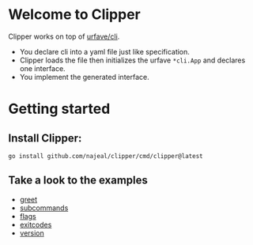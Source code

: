 # Welcome to Clipper

Clipper works on top of [urfave/cli](https://github.com/urfave/cli).<br>
- You declare cli into a yaml file just like specification.
- Clipper loads the file then initializes the urfave `*cli.App` and declares one interface.
- You implement the generated interface.

# Getting started

## Install Clipper:
```go install github.com/najeal/clipper/cmd/clipper@latest```

## Take a look to the examples
- [greet](examples/greet/README.md)
- [subcommands](examples/subcommands/README.md)
- [flags](examples/flags/README.md)
- [exitcodes](examples/exitcodes/README.md)
- [version](examples/version/README.md)
